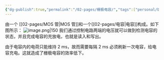 ```yaml
---
{"dg-publish":true,"permalink":"/02-pages/栅极电容/","tags":["personal/blog","计算机组成原理"]}
---
```


由一个 [[02-pages/MOS 管\|MOS 管]]和一个[[02-pages/电容\|电容]]构成。如下图所示：
![image.png|150](https://yelanyanyu-img-bed.oss-cn-hangzhou.aliyuncs.com/img/blog/2024/08/20240813194537.png)
我们通过控制电路两端的电压就可以做到检测电容的状态，并且完成电容的充放电，也就是读入和写出。

由于电容内的电荷只能维持 2 ms，故而需要每隔 2 ms 必须刷新一次电容，给电容充电。这就造成了栅极电容的效率低下。